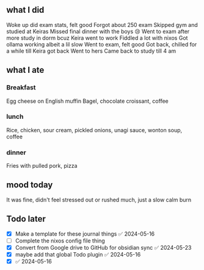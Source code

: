 
## what I did
Woke up did exam stats, felt good
Forgot about 250 exam
Skipped gym and studied at Keiras
Missed final dinner with the boys 😢 
Went to exam after more study in dorm bcuz Keira went to work
Fiddled a lot with nixos 
Got ollama working albeit a lil slow
Went to exam, felt good
Got back, chilled for a while till Keira got back
Went to hers
Came back to study till 4 am

## what I ate
### Breakfast
Egg cheese on English muffin
Bagel, chocolate croissant, coffee
### lunch
Rice, chicken, sour cream, pickled onions, unagi sauce, wonton soup, coffee
### dinner
Fries with pulled pork, pizza

## mood today
It was fine, didn't feel stressed out or rushed much, just a slow calm burn

## Todo later
- [x] Make a template for these journal things ✅ 2024-05-16
- [ ] Complete the nixos config file thing
- [x] Convert from Google drive to GitHub for obsidian sync ✅ 2024-05-23
- [x] maybe add that global Todo plugin ✅ 2024-05-16
- [x]  ✅ 2024-05-16
